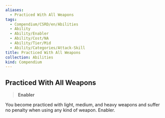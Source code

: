 ```yaml
---
aliases:
  - Practiced With All Weapons
tags:
  - Compendium/CSRD/en/Abilities
  - Ability
  - Ability/Enabler
  - Ability/Cost/NA
  - Ability/Tier/Mid
  - Ability/Categories/Attack-Skill
title: Practiced With All Weapons
collection: Abilities
kind: Compendium
---
```

## Practiced With All Weapons  
>**Enabler**
  
You become practiced with light, medium, and heavy weapons and suffer no penalty when using any kind of weapon. Enabler.